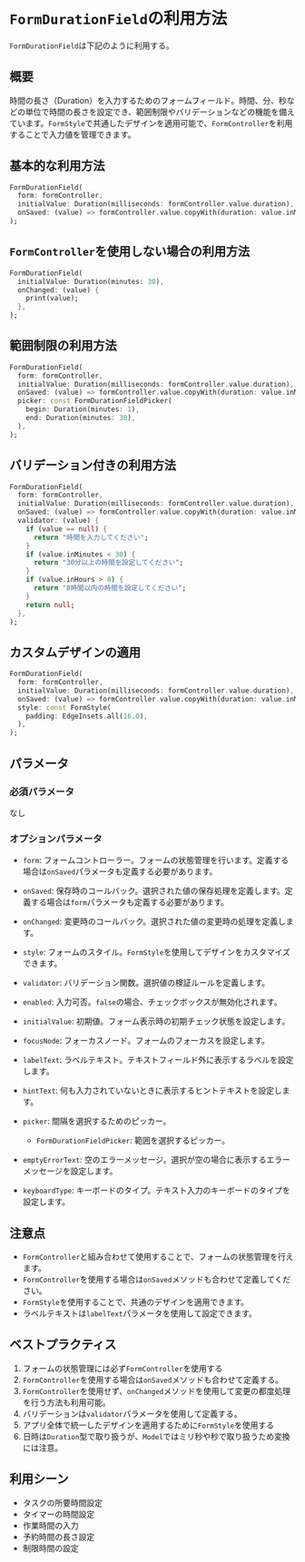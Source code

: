 # `FormDurationField`の利用方法

`FormDurationField`は下記のように利用する。

## 概要

時間の長さ（Duration）を入力するためのフォームフィールド。時間、分、秒などの単位で時間の長さを設定でき、範囲制限やバリデーションなどの機能を備えています。`FormStyle`で共通したデザインを適用可能で、`FormController`を利用することで入力値を管理できます。

## 基本的な利用方法

```dart
FormDurationField(
  form: formController,
  initialValue: Duration(milliseconds: formController.value.duration),
  onSaved: (value) => formController.value.copyWith(duration: value.inMilliseconds),
);
```

## `FormController`を使用しない場合の利用方法

```dart
FormDurationField(
  initialValue: Duration(minutes: 30),
  onChanged: (value) {
    print(value);
  },
);
```

## 範囲制限の利用方法

```dart
FormDurationField(
  form: formController,
  initialValue: Duration(milliseconds: formController.value.duration),
  onSaved: (value) => formController.value.copyWith(duration: value.inMilliseconds),
  picker: const FormDurationFieldPicker(
    begin: Duration(minutes: 1),
    end: Duration(minutes: 30),
  ),
);
```

## バリデーション付きの利用方法

```dart
FormDurationField(
  form: formController,
  initialValue: Duration(milliseconds: formController.value.duration),
  onSaved: (value) => formController.value.copyWith(duration: value.inMilliseconds),
  validator: (value) {
    if (value == null) {
      return "時間を入力してください";
    }
    if (value.inMinutes < 30) {
      return "30分以上の時間を設定してください";
    }
    if (value.inHours > 8) {
      return "8時間以内の時間を設定してください";
    }
    return null;
  },
);
```

## カスタムデザインの適用

```dart
FormDurationField(
  form: formController,
  initialValue: Duration(milliseconds: formController.value.duration),
  onSaved: (value) => formController.value.copyWith(duration: value.inMilliseconds),
  style: const FormStyle(
    padding: EdgeInsets.all(16.0),
  ),
);
```

## パラメータ

### 必須パラメータ
なし

### オプションパラメータ
- `form`: フォームコントローラー。フォームの状態管理を行います。定義する場合は`onSaved`パラメータも定義する必要があります。
- `onSaved`: 保存時のコールバック。選択された値の保存処理を定義します。定義する場合は`form`パラメータも定義する必要があります。
- `onChanged`: 変更時のコールバック。選択された値の変更時の処理を定義します。
- `style`: フォームのスタイル。`FormStyle`を使用してデザインをカスタマイズできます。
- `validator`: バリデーション関数。選択値の検証ルールを定義します。
- `enabled`: 入力可否。`false`の場合、チェックボックスが無効化されます。
- `initialValue`: 初期値。フォーム表示時の初期チェック状態を設定します。
- `focusNode`: フォーカスノード。フォームのフォーカスを設定します。

- `labelText`: ラベルテキスト。テキストフィールド外に表示するラベルを設定します。
- `hintText`: 何も入力されていないときに表示するヒントテキストを設定します。
- `picker`: 間隔を選択するためのピッカー。
  - `FormDurationFieldPicker`: 範囲を選択するピッカー。
- `emptyErrorText`: 空のエラーメッセージ。選択が空の場合に表示するエラーメッセージを設定します。
- `keyboardType`: キーボードのタイプ。テキスト入力のキーボードのタイプを設定します。

## 注意点

- `FormController`と組み合わせて使用することで、フォームの状態管理を行えます。
- `FormController`を使用する場合は`onSaved`メソッドも合わせて定義してください。
- `FormStyle`を使用することで、共通のデザインを適用できます。
- ラベルテキストは`labelText`パラメータを使用して設定できます。

## ベストプラクティス

1. フォームの状態管理には必ず`FormController`を使用する
2. `FormController`を使用する場合は`onSaved`メソッドも合わせて定義する。
3. `FormController`を使用せず、`onChanged`メソッドを使用して変更の都度処理を行う方法も利用可能。
4. バリデーションは`validator`パラメータを使用して定義する。
5. アプリ全体で統一したデザインを適用するために`FormStyle`を使用する
6. 日時は`Duration`型で取り扱うが、`Model`ではミリ秒や秒で取り扱うため変換には注意。

## 利用シーン

- タスクの所要時間設定
- タイマーの時間設定
- 作業時間の入力
- 予約時間の長さ設定
- 制限時間の設定
